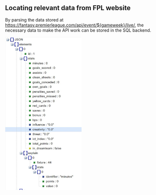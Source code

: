 ## Locating relevant data from FPL website

By parsing the data stored at https://fantasy.premierleague.com/api/event/${gameweek}/live/, the necessary data to make the API work can be stored in the SQL backend.

<img src="json example.JPG" height=500 width=250 />
